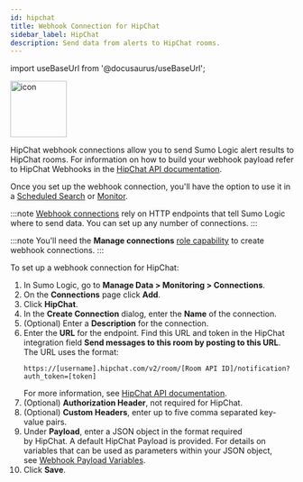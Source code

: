 ```yaml
---
id: hipchat
title: Webhook Connection for HipChat
sidebar_label: HipChat
description: Send data from alerts to HipChat rooms.
---
```


import useBaseUrl from '@docusaurus/useBaseUrl';

<img src='https://upload.wikimedia.org/wikipedia/en/8/89/HipChat_Logo.svg' alt="icon" width="100"/>


HipChat webhook connections allow you to send Sumo Logic alert results to HipChat rooms. For information on how to build your webhook payload refer to HipChat Webhooks in the [HipChat API documentation](https://developer.atlassian.com/server/hipchat/integrating-with-hipchat/).

Once you set up the webhook connection, you'll have the option to use it in a [Scheduled Search](schedule-searches-webhook-connections.md) or [Monitor](/docs/alerts/monitors).

:::note
[Webhook connections](set-up-webhook-connections.md) rely on HTTP endpoints that tell Sumo Logic where to send data. You can set up any number of connections.
:::

:::note
You'll need the **Manage connections** [role capability](../../users-roles/roles/role-capabilities.md) to create webhook connections.
:::

To set up a webhook connection for HipChat:

1. In Sumo Logic, go to **Manage Data \> Monitoring \> Connections**.
1. On the **Connections** page click **Add**.
1. Click **HipChat**.
1. In the **Create Connection** dialog, enter the **Name** of the connection.
1. (Optional) Enter a **Description** for the connection.
1. Enter the **URL** for the endpoint. Find this URL and token in the HipChat integration field **Send messages to this room by posting to this URL**. The URL uses the format: 
    ```
    https://[username].hipchat.com/v2/room/[Room API ID]/notification?auth_token=[token]
    ```
    For more information, see [HipChat API documentation](https://www.hipchat.com/docs/apiv2).
1. (Optional) **Authorization Header**, not required for HipChat. 
1. (Optional) **Custom Headers**, enter up to five comma separated key-value pairs.
1. Under **Payload**, enter a JSON object in the format required by HipChat. A default HipChat Payload is provided. For details on variables that can be used as parameters within your JSON object, see [Webhook Payload Variables](set-up-webhook-connections.md). 
1. Click **Save**.
